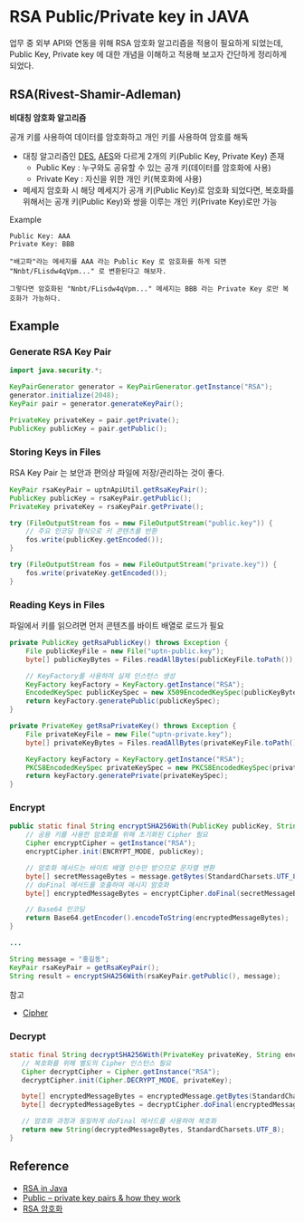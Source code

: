 # RSA Public/Private key in JAVA

업무 중 외부 API와 연동을 위해 RSA 암호화 알고리즘을 적용이 필요하게 되었는데, Public Key, Private key 에 대한 개념을 이해하고 적용해 보고자 간단하게 정리하게 되었다.

## RSA(Rivest-Shamir-Adleman)

**비대칭 암호화 알고리즘**

공개 키를 사용하여 데이터를 암호화하고 개인 키를 사용하여 암호를 해독

- 대칭 알고리즘인 [DES](https://en.wikipedia.org/wiki/Data_Encryption_Standard), [AES](https://www.baeldung.com/java-aes-encryption-decryption)와 다르게 2개의 키(Public Key, Private Key) 존재
  - Public Key : 누구와도 공유할 수 있는 공개 키(데이터를 암호화에 사용)
  - Private Key : 자신을 위한 개인 키(복호화에 사용)
- 메세지 암호화 시 해당 메세지가 공개 키(Public Key)로 암호화 되었다면, 복호화를 위해서는 공개 키(Public Key)와 쌍을 이루는 개인 키(Private Key)로만 가능

Example

```text
Public Key: AAA
Private Key: BBB

"배고파"라는 메세지를 AAA 라는 Public Key 로 암호화를 하게 되면 "Nnbt/FLisdw4qVpm..." 로 변환된다고 해보자.

그렇다면 암호화된 "Nnbt/FLisdw4qVpm..." 메세지는 BBB 라는 Private Key 로만 복호화가 가능하다.
```

## Example

### Generate RSA Key Pair

```java
import java.security.*;

KeyPairGenerator generator = KeyPairGenerator.getInstance("RSA");
generator.initialize(2048);
KeyPair pair = generator.generateKeyPair();

PrivateKey privateKey = pair.getPrivate();
PublicKey publicKey = pair.getPublic();
```

### Storing Keys in Files

RSA Key Pair 는 보안과 편의상 파일에 저장/관리하는 것이 좋다.

```java
KeyPair rsaKeyPair = uptnApiUtil.getRsaKeyPair();
PublicKey publicKey = rsaKeyPair.getPublic();
PrivateKey privateKey = rsaKeyPair.getPrivate();

try (FileOutputStream fos = new FileOutputStream("public.key")) {
    // 주요 인코딩 형식으로 키 콘텐츠를 반환
    fos.write(publicKey.getEncoded());
}

try (FileOutputStream fos = new FileOutputStream("private.key")) {
    fos.write(privateKey.getEncoded());
}
```

### Reading Keys in Files

파일에서 키를 읽으려면 먼저 콘텐츠를 바이트 배열로 로드가 필요

```java
private PublicKey getRsaPublicKey() throws Exception {
    File publicKeyFile = new File("uptn-public.key");
    byte[] publicKeyBytes = Files.readAllBytes(publicKeyFile.toPath());

    // KeyFactory를 사용하여 실제 인스턴스 생성
    KeyFactory keyFactory = KeyFactory.getInstance("RSA");
    EncodedKeySpec publicKeySpec = new X509EncodedKeySpec(publicKeyBytes);
    return keyFactory.generatePublic(publicKeySpec);
}

private PrivateKey getRsaPrivateKey() throws Exception {
    File privateKeyFile = new File("uptn-private.key");
    byte[] privateKeyBytes = Files.readAllBytes(privateKeyFile.toPath());

    KeyFactory keyFactory = KeyFactory.getInstance("RSA");
    PKCS8EncodedKeySpec privateKeySpec = new PKCS8EncodedKeySpec(privateKeyBytes);
    return keyFactory.generatePrivate(privateKeySpec);
}
```

### Encrypt

```java
public static final String encryptSHA256With(PublicKey publicKey, String message) throws Exception {
    // 공용 키를 사용한 암호화를 위해 초기화된 Cipher 필요
    Cipher encryptCipher = getInstance("RSA");
    encryptCipher.init(ENCRYPT_MODE, publicKey);

    // 암호화 메서드는 바이트 배열 인수만 받으므로 문자열 변환
    byte[] secretMessageBytes = message.getBytes(StandardCharsets.UTF_8);
    // doFinal 메서드를 호출하여 메시지 암호화
    byte[] encryptedMessageBytes = encryptCipher.doFinal(secretMessageBytes);

    // Base64 인코딩
    return Base64.getEncoder().encodeToString(encryptedMessageBytes);
}

...

String message = "홍길동";
KeyPair rsaKeyPair = getRsaKeyPair();
String result = encryptSHA256With(rsaKeyPair.getPublic(), message);
```

참고

- [Cipher](https://www.baeldung.com/java-cipher-class)

### Decrypt

 ```java
 static final String decryptSHA256With(PrivateKey privateKey, String encryptedMessage) throws Exception {
    // 복호화를 위해 별도의 Cipher 인스턴스 필요
    Cipher decryptCipher = Cipher.getInstance("RSA");
    decryptCipher.init(Cipher.DECRYPT_MODE, privateKey);

    byte[] encryptedMessageBytes = encryptedMessage.getBytes(StandardCharsets.UTF_8);
    byte[] decryptedMessageBytes = decryptCipher.doFinal(encryptedMessageBytes);

    // 암호화 과정과 동일하게 doFinal 메서드를 사용하여 복호화
    return new String(decryptedMessageBytes, StandardCharsets.UTF_8);
}

```

## Reference

- [RSA in Java](https://www.baeldung.com/java-rsa)
- [Public – private key pairs & how they work](https://www.preveil.com/blog/public-and-private-key/)
- [RSA 암호화](https://namu.wiki/w/RSA%20%EC%95%94%ED%98%B8%ED%99%94)